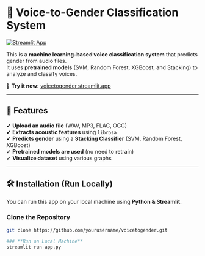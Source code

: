 # 🎤 Voice-to-Gender Classification System

[![Streamlit App](https://img.shields.io/badge/Streamlit-Online-green)](https://voicetogender.streamlit.app/)

This is a **machine learning-based voice classification system** that predicts gender from audio files.  
It uses **pretrained models** (SVM, Random Forest, XGBoost, and Stacking) to analyze and classify voices.

🚀 **Try it now:** [voicetogender.streamlit.app](https://voicetogender.streamlit.app/)

---

## 📌 Features
✔ **Upload an audio file** (WAV, MP3, FLAC, OGG)  
✔ **Extracts acoustic features** using `librosa`  
✔ **Predicts gender** using a **Stacking Classifier** (SVM, Random Forest, XGBoost)  
✔ **Pretrained models are used** (no need to retrain)  
✔ **Visualize dataset** using various graphs  

---

## 🛠 Installation (Run Locally)
You can run this app on your local machine using **Python & Streamlit**.

### **Clone the Repository**
```sh
git clone https://github.com/yourusername/voicetogender.git

### **Run on Local Machine**
streamlit run app.py
